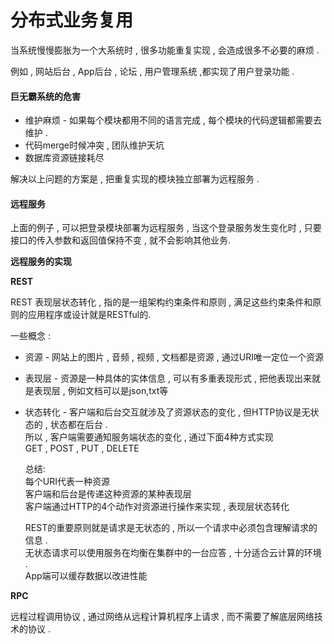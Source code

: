 # 分布式业务复用

当系统慢慢膨胀为一个大系统时 , 很多功能重复实现 , 会造成很多不必要的麻烦 .

例如 , 网站后台 , App后台 , 论坛 , 用户管理系统 ,都实现了用户登录功能 .

#### 巨无霸系统的危害

* 维护麻烦 - 如果每个模块都用不同的语言完成 , 每个模块的代码逻辑都需要去维护 . 
* 代码merge时候冲突 , 团队维护天坑
* 数据库资源链接耗尽

解决以上问题的方案是 , 把重复实现的模块独立部署为远程服务 .

#### 远程服务

上面的例子 , 可以把登录模块部署为远程服务 , 当这个登录服务发生变化时 , 只要接口的传入参数和返回值保持不变 , 就不会影响其他业务.

**远程服务的实现**

**REST**

REST 表现层状态转化 , 指的是一组架构约束条件和原则 , 满足这些约束条件和原则的应用程序或设计就是RESTful的.

一些概念 :

* 资源 - 网站上的图片 , 音频 , 视频 , 文档都是资源 , 通过URI唯一定位一个资源
* 表现层 - 资源是一种具体的实体信息 , 可以有多重表现形式 , 把他表现出来就是表现层 , 例如文档可以是json,txt等
* 状态转化 - 客户端和后台交互就涉及了资源状态的变化 , 但HTTP协议是无状态的 , 状态都在后台 .   
  所以 , 客户端需要通知服务端状态的变化 , 通过下面4种方式实现  
  GET , POST , PUT , DELETE  
  
  总结:  
  每个URI代表一种资源  
  客户端和后台是传递这种资源的某种表现层  
  客户端通过HTTP的4个动作对资源进行操作来实现 , 表现层状态转化

  REST的重要原则就是请求是无状态的 , 所以一个请求中必须包含理解请求的信息 .  
  无状态请求可以使用服务在均衡在集群中的一台应答 , 十分适合云计算的环境 .  
  App端可以缓存数据以改进性能

**RPC**

远程过程调用协议 , 通过网络从远程计算机程序上请求 , 而不需要了解底层网络技术的协议 .

